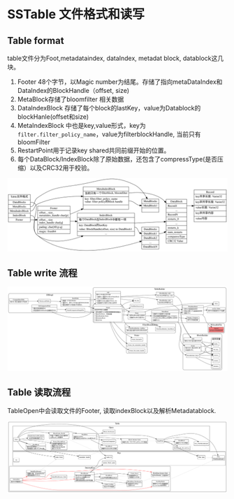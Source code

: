 # SSTable 文件格式和读写

## Table format
table文件分为Foot,metadataindex, dataIndex, metadat block, datablock这几块。

1. Footer 48个字节，以Magic number为结尾。存储了指向metaDataIndex和DataIndex的BlockHandle（offset, size)
2. MetaBlock存储了bloomfilter 相关数据
3. DataIndexBlock 存储了每个block的lastKey，value为Datablock的blockHanle(offset和size)
4. MetaIndexBlock 中也是key,value形式，key为 `filter.filter_policy_name`，value为filterblockHandle, 当前只有bloomFilter
5. RestartPoint用于记录key shared共同前缀开始的位置。
6. 每个DataBlock/IndexBlock除了原始数据，还包含了compressType(是否压缩）以及CRC32用于校验。

![table-format](./table-format.svg)

## Table write 流程

![table-builder](./table-builder.svg)


## Table 读取流程

TableOpen中会读取文件的Footer, 读取indexBlock以及解析Metadatablock.

![Table-read](./table-read.svg)
